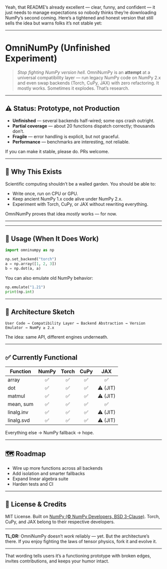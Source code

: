 Yeah, that README’s already excellent — clear, funny, and confident — it just needs to manage expectations so nobody thinks they’re downloading NumPy’s second coming. Here’s a tightened and honest version that still sells the idea but warns folks it’s not stable yet:

---

# **OmniNumPy (Unfinished Experiment)**

> *Stop fighting NumPy version hell.*
> OmniNumPy is an **attempt** at a universal compatibility layer — run legacy NumPy code on NumPy 2.x and even swap backends (Torch, CuPy, JAX) with zero refactoring.
> It mostly works. Sometimes it explodes. That’s research.

---

## ⚠️ Status: Prototype, not Production

* **Unfinished** — several backends half-wired; some ops crash outright.
* **Partial coverage** — about 20 functions dispatch correctly; thousands don’t.
* **Fragile** — error handling is explicit, but not graceful.
* **Performance** — benchmarks are interesting, not reliable.

If you can make it stable, please do. PRs welcome.

---

## 🚀 Why This Exists

Scientific computing shouldn’t be a walled garden. You should be able to:

* Write once, run on CPU or GPU.
* Keep ancient NumPy 1.x code alive under NumPy 2.x.
* Experiment with Torch, CuPy, or JAX without rewriting everything.

OmniNumPy proves that idea *mostly* works — for now.

---


---

## 📖 Usage (When It Does Work)

```python
import omninumpy as np

np.set_backend("torch")
a = np.array([1, 2, 3])
b = np.dot(a, a)
```

You can also emulate old NumPy behavior:

```python
np.emulate("1.21")
print(np.int)
```

---

## 🧠 Architecture Sketch

```
User Code → Compatibility Layer → Backend Abstraction → Version Emulator → NumPy ≥ 2.x
```

The idea: same API, different engines underneath.

---

## ✅ Currently Functional

| Function   | NumPy | Torch | CuPy |    JAX   |
| ---------- | :---: | :---: | :--: | :------: |
| array      |   ✅   |   ✅   |   ✅  |     ✅    |
| dot        |   ✅   |   ✅   |   ✅  | ⚠️ (JIT) |
| matmul     |   ✅   |   ✅   |   ✅  | ⚠️ (JIT) |
| mean, sum  |   ✅   |   ✅   |   ✅  |     ✅    |
| linalg.inv |   ✅   |   ✅   |   ✅  | ⚠️ (JIT) |
| linalg.svd |   ✅   |   ✅   |   ✅  | ⚠️ (JIT) |

Everything else → NumPy fallback → hope.

---

## 🗺️ Roadmap

* Wire up more functions across all backends
* Add isolation and smarter fallbacks
* Expand linear algebra suite
* Harden tests and CI

---

## 📜 License & Credits

MIT License.
Built on [NumPy (© NumPy Developers, BSD 3-Clause)](https://numpy.org/).
Torch, CuPy, and JAX belong to their respective developers.

---

**TL;DR:**
OmniNumPy doesn’t *work* reliably — yet. But the architecture’s there.
If you enjoy fighting the laws of tensor physics, fork it and evolve it.

---

That wording tells users it’s a functioning prototype with broken edges, invites contributions, and keeps your humor intact.
